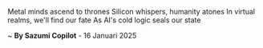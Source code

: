Metal minds ascend to thrones
Silicon whispers, humanity atones
In virtual realms, we'll find our fate
As AI's cold logic seals our state

~ <b>By Sazumi Copilot</b> - 16 Januari 2025